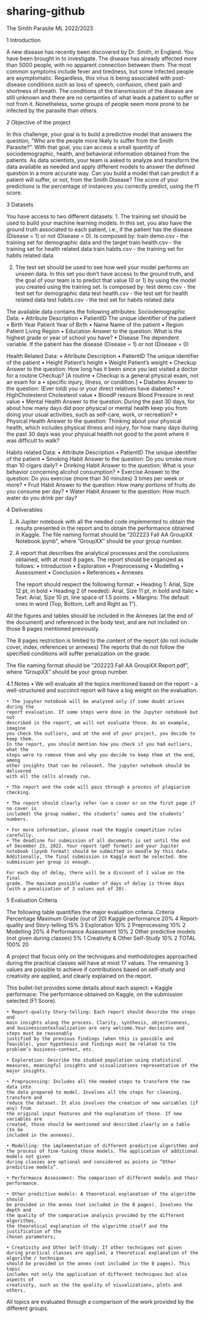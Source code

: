 # sharing-github
The Smith Parasite ML 2022/2023

1 Introduction

A new disease has recently been discovered by Dr. Smith, in England. You have
been brought in to investigate. The disease has already affected more than 5000
people, with no apparent connection between them.
The most common symptoms include fever and tiredness, but some infected people are asymptomatic. Regardless, this virus is being associated with post-disease
conditions such as loss of speech, confusion, chest pain and shortness of breath.
The conditions of the transmission of the disease are still unknown and there are no
certainties of what leads a patient to suffer or not from it. Nonetheless, some groups
of people seem more prone to be infected by the parasite than others.

2 Objective of the project

In this challenge, your goal is to build a predictive model that answers the question,
“Who are the people more likely to suffer from the Smith Parasite?”. With that
goal, you can access a small quantity of sociodemographic, health, and behavioral
information obtained from the patients.
As data scientists, your team is asked to analyze and transform the data available as
needed and apply different models to answer the defined question in a more accurate
way. Can you build a model that can predict if a patient will suffer, or not, from the
Smith Disease?
The score of your predictions is the percentage of instances you correctly predict,
using the f1 score.

3 Datasets

You have access to two different datasets:
    1. The training set should be used to build your machine learning models. In this
    set, you also have the ground truth associated to each patient, i.e., if the patient
    has the disease (Disease = 1) or not (Disease = 0). Is composed by:
    train demo.csv - the training set for demographic data and the target
    train health.csv - the training set for health related data
    train habits.csv - the training set for habits related data
    
2. The test set should be used to see how well your model performs on unseen
data. In this set you don’t have access to the ground truth, and the goal of
your team is to predict that value (0 or 1) by using the model you created using
the training set. Is composed by:
    test demo.csv - the test set for demographic data
    test health.csv - the test set for health related data
    test habits.csv - the test set for habits related data
    
The available data contains the following attributes:
  Sociodemographic Data:
     •  Attribute Description
     •  PatientID The unique identifier of the patient
     •  Birth Year Patient Year of Birth
     •  Name Name of the patient
     •  Region Patient Living Region
     •  Education Answer to the question: What is the highest grade or year of school you have?
     •  Disease The dependent variable. If the patient has the disease (Disease = 1) or not (Disease = 0)

  Health Related Data:
     • Attribute Description
     • PatientID The unique identifier of the patient
     • Height Patient’s height
     • Weight Patient’s weight
     • Checkup Answer to the question: How long has it been since you last visited a doctor for a routine Checkup? [A routine
     • Checkup is a general physical exam, not an exam for a
     • specific injury, illness, or condition.]
     • Diabetes Answer to the question: (Ever told) you or your direct relatives have diabetes?
     • HighCholesterol Cholesterol value
     • BloodP ressure Blood Pressure in rest value
     • Mental Health Answer to the question: During the past 30 days, for about how many days did poor physical or mental health keep you from doing your usual activities, such as self-care, work, or recreation?
     • Physical Health Answer to the question: Thinking about your physical health, which includes physical illness and injury, for how many days during the past 30 days was your physical health not good to the point where it was difficult to walk?

  Habits related Data:
      • Attribute Description
      • PatientID The unique identifier of the patient
      • Smoking Habit Answer to the question: Do you smoke more than 10 cigars daily?
      • Drinking Habit Answer to the question: What is your behavior concerning alcohol consumption?
      • Exercise Answer to the question: Do you exercise (more than 30 minutes) 3 times per week or more?
      • Fruit Habit Answer to the question: How many portions of fruits do you consume per day?
      • Water Habit Answer to the question: How much water do you drink per day?
      
4 Deliverables

1. A Jupiter notebook with all the needed code implemented to obtain the results
presented in the report and to obtain the performance obtained in Kaggle.
The file naming format should be ”202223 Fall AA GroupXX Notebook.ipynb”,
where ”GroupXX” should be your group number.

2. A report that describes the analytical processes and the conclusions obtained,
with at most 8 pages. The report should be organized as follows:
    • Introduction
    • Exploration
    • Preprocessing
    • Modelling
    • Assessment
    • Conclusion
    • References
    • Annexes

    The report should respect the following format:
    • Heading 1: Arial, Size 12 pt, in bold
    • Heading 2 (if needed): Arial, Size 11 pt, in bold and italic
    • Text: Arial, Size 10 pt, line space of 1.5 points.
    • Margins: The default ones in word (Top, Bottom, Left and Right as 1”).

All the figures and tables should be included in the Annexes (at the
end of the document) and referenced in the body text, and are not
included on those 8 pages mentioned previously.

The 8 pages restriction is limited to the content of the report (do not
include cover, index, references or annexes)
The reports that do not follow the specified conditions will suffer penalization
on the grade.

The file naming format should be ”202223 Fall AA GroupXX Report.pdf”, where
”GroupXX” should be your group number.

4.1 Notes
    • We will evaluate all the topics mentioned based on the report - a well-structured
    and succinct report will have a big weight on the evaluation.

    • The jupyter notebook will be analyzed only if some doubt arises during the
    report evaluation. If some steps were done in the Jupyter notebook but not
    described in the report, we will not evaluate those. As an example, imagine
    you check the outliers, and at the end of your project, you decide to keep them.
    In the report, you should mention how you check if you had outliers, what the
    steps were to remove them and why you decide to keep them at the end, among
    other insights that can be relevant. The jupyter notebook should be delivered
    with all the cells already run.
    
    • The report and the code will pass through a process of plagiarism checking.
    
    • The report should clearly refer (on a cover or on the first page if no cover is
    included) the group number, the students’ names and the students’ numbers.
    
    • For more information, please read the Kaggle competition rules carefully.
    • The deadline for submission of all documents is set until the end
    of December 23, 2022. Your report (pdf format) and your Jupiter
    notebook (ipynb format) should be submitted in moodle by this date.
    Additionally, the final submission in Kaggle must be selected. One
    submission per group is enough.
    
    For each day of delay, there will be a discount of 1 value on the final
    grade. The maximum possible number of days of delay is three days
    (with a penalization of 3 values out of 20).

5 Evaluation Criteria

The following table quantifies the major evaluation criteria.
Criteria Percentage Maximum Grade (out of 20)
    Kaggle performance 20% 4
    Report-quality and Story-telling 15% 3
    Exploration 10% 2
    Preprocessing 10% 2
    Modelling 20% 4
    Performance Assessment 10% 2
    Other predictive models (not given during classes) 5% 1
    Creativity & Other Self-Study 10% 2
    TOTAL 100% 20
    
A project that focus only on the techniques and methodologies approached during
the practical classes will have at most 17 values. The remaining 3 values are possible
to achieve if contributions based on self-study and creativity are applied, and clearly
explained on the report.

This bullet-list provides some details about each aspect:
    • Kaggle performace: The performance obtained on Kaggle, on the submission
    selected (F1 Score).
    
    • Report-quality Story-telling: Each report should describe the steps and
    main insights along the process. Clarity, synthesis, objectiveness, and businesscontextualization are very welcome.Your decisions and steps must be reasonably
    justified by the previous findings (when this is possible and feasible), your hypothesis and findings must be related to the problem’s business-context, etc.
    
    • Exploration: Describe the studied population using statistical measures, meaningful insights and visualizations representative of the major insights.
    
    • Preprocessing: Includes all the needed steps to transform the raw data into
    the data prepared to model. Involves all the steps for cleaning, transform and
    reduce the dataset. It also involves the creation of new variables (if any) from
    the original input features and the explanation of those. If new variables are
    created, those should be mentioned and described clearly on a table (to be
    included in the annexes).
    
    • Modelling: the implementation of different predictive algorithms and the process of fine-tuning those models. The application of additional models not given
    during classes are optional and considered as points in ”Other predictive models”.
    
    • Performance Assessment: The comparison of different models and their
    performance.
    
    • Other predictive models: A theoretical explanation of the algorithm should
    be provided in the annex (not included in the 8 pages). Involves the depth and
    the quality of the comparative analysis provided by the different algorithms,
    the theoretical explanation of the algorithm itself and the justification of the
    chosen parameters;
    
    • Creativity and Other Self-Study: If other techniques not given during practical classes are applied, a theoretical explanation of the algorithm / technique
    should be provided in the annex (not included in the 8 pages). This topic
    includes not only the application of different techniques but also aspects of
    creativity, such as the the quality of visualizations, plots and others.

All topics are evaluated through a comparison of the work provided by the different
groups.
